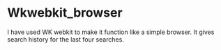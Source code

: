 # Wkwebkit_browser
I have used WK webkit to make it function like a simple browser. It gives search history for the last four searches.

